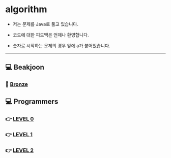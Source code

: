 # algorithm
- 저는 문제를 Java로 풀고 있습니다.


- 코드에 대한 피드백은 언제나 환영합니다.


- 숫자로 시작하는 문제의 경우 앞에 a가 붙어있습니다.


---
## 💻 Beakjoon
### 🥉 <a href="https://github.com/E-YOON/algorithm/tree/main/BAEKJOON/BRONZE">Bronze</a>






## 💻 Programmers
### 👉 <a href="https://github.com/E-YOON/algorithm/tree/main/PROGRAMMERS/LEVEL%200">LEVEL 0</a>
### 👉 <a href="https://github.com/E-YOON/algorithm/tree/main/PROGRAMMERS/LEVEL%201">LEVEL 1</a>
### 👉 <a href="https://github.com/E-YOON/algorithm/tree/main/PROGRAMMERS/LEVEL%202">LEVEL 2</a>


